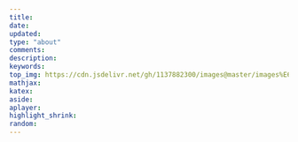```yaml
---
title:
date:
updated:
type: "about"
comments:
description:
keywords:
top_img: https://cdn.jsdelivr.net/gh/1137882300/images@master/images%E6%84%8F%E5%A4%A7%E5%88%A9%202.png
mathjax:
katex:
aside:
aplayer:
highlight_shrink:
random:
---
```

